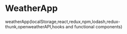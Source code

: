 # WeatherApp
weatherApp(localStorage,react,redux,npm,lodash,redux-thunk,openweatherAPI,hooks and functional components)
